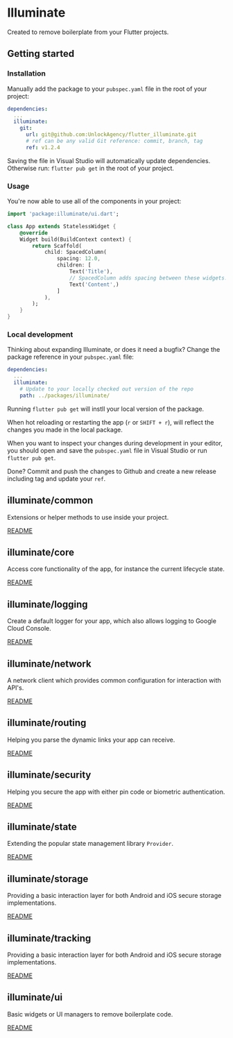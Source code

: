 # Illuminate

Created to remove boilerplate from your Flutter projects.

## Getting started

### Installation

Manually add the package to your `pubspec.yaml` file in the root of your project:

```yaml
dependencies:
  ...
  illuminate:
    git:
      url: git@github.com:UnlockAgency/flutter_illuminate.git
      # ref can be any valid Git reference: commit, branch, tag
      ref: v1.2.4
```

Saving the file in Visual Studio will automatically update dependencies. Otherwise run: `flutter pub get` in the root of your project.

### Usage

You're now able to use all of the components in your project:

```dart
import 'package:illuminate/ui.dart';

class App extends StatelessWidget { 
    @override
    Widget build(BuildContext context) {
        return Scaffold(
            child: SpacedColumn(
                spacing: 12.0,
                children: [
                    Text('Title'),
                    // SpacedColumn adds spacing between these widgets.
                    Text('Content',)
                ]
            ),
        );
    }
}
```

### Local development

Thinking about expanding Illuminate, or does it need a bugfix? Change the package reference in your `pubspec.yaml` file:

```yaml
dependencies:
  ...
  illuminate:
    # Update to your locally checked out version of the repo
    path: ../packages/illuminate/
```

Running `flutter pub get` will instll your local version of the package. 

When hot reloading or restarting the app (`r` or `SHIFT + r`), will reflect the changes you made in the local package.

When you want to inspect your changes during development in your editor, you should open and save the `pubspec.yaml` file in Visual Studio or run `flutter pub get`.

Done? Commit and push the changes to Github and create a new release including tag and update your `ref`. 

## illuminate/common

Extensions or helper methods to use inside your project. 

[README](lib/common/README.md)

## illuminate/core

Access core functionality of the app, for instance the current lifecycle state.

[README](lib/core/README.md)

## illuminate/logging

Create a default logger for your app, which also allows logging to Google Cloud Console.

[README](lib/logging/README.md)

## illuminate/network

A network client which provides common configuration for interaction with API's.  

[README](lib/network/README.md)

## illuminate/routing

Helping you parse the dynamic links your app can receive.

[README](lib/routing/README.md)

## illuminate/security

Helping you secure the app with either pin code or biometric authentication.

[README](lib/security/README.md)

## illuminate/state

Extending the popular state management library `Provider`.

[README](lib/state/README.md)

## illuminate/storage

Providing a basic interaction layer for both Android and iOS secure storage implementations.

[README](lib/storage/README.md)

## illuminate/tracking

Providing a basic interaction layer for both Android and iOS secure storage implementations.

[README](lib/tracking/README.md)

## illuminate/ui

Basic widgets or UI managers to remove boilerplate code.

[README](lib/ui/README.md)
